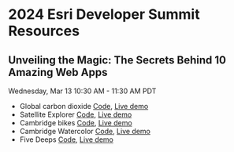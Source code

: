 # 2024 Esri Developer Summit Resources

## Unveiling the Magic: The Secrets Behind 10 Amazing Web Apps
Wednesday, Mar 13 10:30 AM - 11:30 AM PDT

- Global carbon dioxide [Code](https://github.com/RalucaNicola/JSAPI_demos/tree/main/carbon-dioxide), [Live demo](https://ralucanicola.github.io/JSAPI_demos/carbon-dioxide)
- Satellite Explorer [Code](https://github.com/RalucaNicola/satellite-explorer), [Live demo](https://geoxc-apps.bd.esri.com/space/satellite-explorer/)
- Cambridge bikes [Code](https://github.com/RalucaNicola/arc-lines), [Live demo](https://geoxc-apps4.bd.esri.com/experiments/arc-rides/)
- Cambridge Watercolor [Code](https://github.com/RalucaNicola/JSAPI_demos/tree/main/cambridge-watercolor), [Live demo](https://ralucanicola.github.io/JSAPI_demos/cambridge-watercolor/)
- Five Deeps [Code](https://github.com/RalucaNicola/five-deeps), [Live demo](https://geoxc-apps4.bd.esri.com/five-deeps/)
